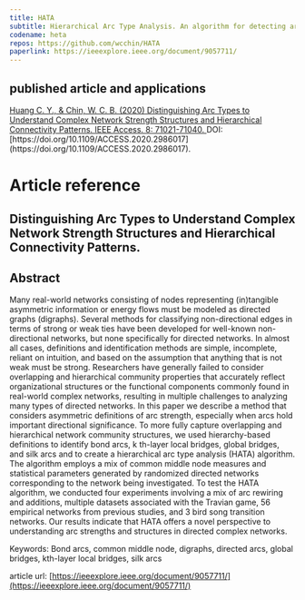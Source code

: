 ```yaml
---
title: HATA
subtitle: Hierarchical Arc Type Analysis. An algorithm for detecting arc types using common middle-node concept for directed networks.
codename: heta
repos: https://github.com/wcchin/HATA
paperlink: https://ieeexplore.ieee.org/document/9057711/
---
```


## published article and applications

<a href="https://ieeexplore.ieee.org/document/9057711/" target="blank">
Huang C. Y., & Chin, W. C. B. (2020) Distinguishing Arc Types to Understand Complex Network Strength Structures and Hierarchical Connectivity Patterns. IEEE Access. 8: 71021-71040. </a>  
DOI: [https://doi.org/10.1109/ACCESS.2020.2986017](https://doi.org/10.1109/ACCESS.2020.2986017).



# Article reference

## Distinguishing Arc Types to Understand Complex Network Strength Structures and Hierarchical Connectivity Patterns.

## Abstract

Many real-world networks consisting of nodes representing (in)tangible asymmetric information or energy flows must be modeled as directed graphs (digraphs). Several methods for classifying non-directional edges in terms of strong or weak ties have been developed for well-known non-directional networks, but none specifically for directed networks. In almost all cases, definitions and identification methods are simple, incomplete, reliant on intuition, and based on the assumption that anything that is not weak must be strong. Researchers have generally failed to consider overlapping and hierarchical community properties that accurately reflect organizational structures or the functional components commonly found in real-world complex networks, resulting in multiple challenges to analyzing many types of directed networks. In this paper we describe a method that considers asymmetric definitions of arc strength, especially when arcs hold important directional significance. To more fully capture overlapping and hierarchical network community structures, we used hierarchy-based definitions to identify bond arcs, k th-layer local bridges, global bridges, and silk arcs and to create a hierarchical arc type analysis (HATA) algorithm. The algorithm employs a mix of common middle node measures and statistical parameters generated by randomized directed networks corresponding to the network being investigated. To test the HATA algorithm, we conducted four experiments involving a mix of arc rewiring and additions, multiple datasets associated with the Travian game, 56 empirical networks from previous studies, and 3 bird song transition networks. Our results indicate that HATA offers a novel perspective to understanding arc strengths and structures in directed complex networks.

Keywords: Bond arcs, common middle node, digraphs, directed arcs, global bridges, kth-layer local bridges, silk arcs

article url: [https://ieeexplore.ieee.org/document/9057711/](https://ieeexplore.ieee.org/document/9057711/)

